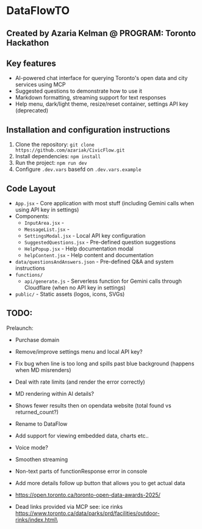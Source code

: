 # DataFlowTO
## Created by Azaria Kelman @ PROGRAM: Toronto Hackathon

## Key features
- AI-powered chat interface for querying Toronto's open data and city services using MCP
- Suggested questions to demonstrate how to use it
- Markdown formatting, streaming support for text responses
- Help menu, dark/light theme, resize/reset container, settings API key (deprecated)

## Installation and configuration instructions 
1. Clone the repository: `git clone https://github.com/azariak/CivicFlow.git`
2. Install dependencies: `npm install`
3. Run the project: `npm run dev`
4. Configure `.dev.vars` basefd on `.dev.vars.example`

## Code Layout
  - `App.jsx` - Core application with most stuff (including Gemini calls when using API key in settings)
  - Components:
    - `InputArea.jsx` - 
    - `MessageList.jsx` - 
    - `SettingsModal.jsx` - Local API key configuration
    - `SuggestedQuestions.jsx` - Pre-defined question suggestions
    - `HelpPopup.jsx` - Help documentation modal
    - `helpContent.jsx` - Help content and documentation
  - `data/questionsAndAnswers.json` - Pre-defined Q&A and system instructions
- `functions/` 
  - `api/generate.js` - Serverless function for Gemini calls through Cloudflare (when no API key in settings)
- `public/` - Static assets (logos, icons, SVGs)

## TODO:
Prelaunch:
- Purchase domain
- Remove/improve settings menu and local API key?
- Fix bug when line is too long and spills past blue background (happens when MD misrenders)
- Deal with rate limits (and render the error correctly)
- MD rendering within AI details?
- Shows fewer results then on opendata website (total found vs returned_count?)
- Rename to DataFlow

- Add support for viewing embedded data, charts etc.. 
- Voice mode?
- Smoothen streaming
- Non-text parts of functionResponse error in console
- Add more details follow up button that allows you to get actual data
- https://open.toronto.ca/toronto-open-data-awards-2025/
- Dead links provided via MCP see: ice rinks https://www.toronto.ca/data/parks/prd/facilities/outdoor-rinks/index.html\
